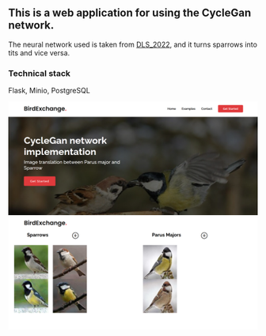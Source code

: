 ## This is a web application for using the CycleGan network.
The neural network used is taken from <a href="https://github.com/vladimirprotsenko/DLS_project_2022">DLS_2022</a>, and it turns sparrows into tits and vice versa.

### Technical stack
Flask, Minio, PostgreSQL

<kbd>
<img src="profile/background.png"> 
</kbd>

<kbd>
<img src="profile/example.png">
</kbd>


